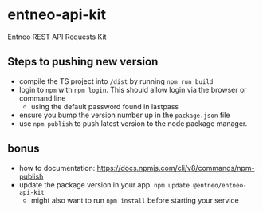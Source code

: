 # entneo-api-kit

Entneo REST API Requests Kit

## Steps to pushing new version

- compile the TS project into `/dist` by running `npm run build`
- login to `npm` with `npm login`. This should allow login via the browser or command line
  - using the default password found in lastpass
- ensure you bump the version number up in the `package.json` file
- use `npm publish` to push latest version to the node package manager.

## bonus

- how to documentation: https://docs.npmjs.com/cli/v8/commands/npm-publish
- update the package version in your app. `npm update @entneo/entneo-api-kit`
  - might also want to run `npm install` before starting your service
